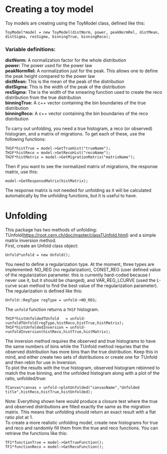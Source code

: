# Creating a toy model
Toy models are creating using the ToyModel class, defined like this:  
```
ToyModel*model = new ToyModel(distNorm, power, peakNormRel, distMean, distSigma, resSigma, binningTrue, binningReco);
``` 

### Variable definitions:  
**distNorm:** A normalization factor for the whole distribution  
**power:** The power used for the power law  
**peakNormRel:** A normalization just for the peak. This allows one to define the peak height compared to the power law  
**distMean:** This is the mean of the peak of the distribution  
**distSigma:** This is the width of the peak of the distribution  
**resSigma:** The is the width of the smearing function used to create the reco distribution from the true distribution  
**binningTrue:** A c++ vector containing the bin boundaries of the true distribution  
**binningReco:** A c++ vector containing the bin boundaries of the reco distribution  

To carry out unfolding, you need a true histogram, a reco (or observed) histogram, and a matrix of migrations. To get each of these, use the following functions:  
```
TH1F*histTrue = model->GetTrueHist("trueName");   
TH1F*histReco = model->GetRecoHist("recoName");  
TH2F*histMatrix = model->GetMigrationMatrix("matrixName");
```  

Then if you want to see the normalized matrix of migrations, the response matrix, use this:  
```
model->GetResponseMatrix(histMatrix);
```
The response matrix is not needed for unfolding as it will be calculated automatically by the unfolding functions, but it is useful to have.  

# Unfolding
This package has two methods of unfolding: TUnfold(https://root.cern.ch/doc/master/classTUnfold.html) and a simple matrix inversion method.  
First, create an Unfold class object:  
```
Unfold*unfold = new Unfold();
```
You need to define a regularization type. At the moment, three types are implemented: NO_REG (no regularization), CONST_REG (user defined value of the regularization parameter. this is currently hard-coded because I never use it, but it should be changed), and VAR_REG_LCURVE (used the L-curve scan method to find the best value of the regularization parameter).  
The regularization is defined like this:
```
Unfold::RegType regType = unfold->NO_REG;
``` 
The `unfold` function returns a `TH1F` histogram. 
```
TH1F*histUnfoldedTUnfold   = unfold->unfoldTUnfold(regType,histReco,histTrue,histMatrix);
TH1F*histUnfoldedInversion = unfold->unfoldInversion(histReco,histTrue,histMatrix);
```
The inversion method requires the observed and true histograms to have the same numbers of bins while the TUnfold method requries that the observed distribution has more bins than the true distribution. Keep this in mind, and either create two sets of distributions or create one for TUnfold and then rebin for use in Inversion.  
To plot the results with the true histogram, observed histogram rebinned to match the true binning, and the unfolded histogram along with a plot of the ratio, unfolded/true:  
```
TCanvas*canvas = unfold->plotUnfolded("canvasName","Unfolded title",histReco,histTrue,histUnfolded);
```
Note: Everything shown here would produce a closure test where the true and observed distributions are filled exactly the same as the migration matrix. This means that unfolding should return an exact result with a flat ratio plot at 1.  
To create a more realistic unfolding model, create new histograms for true and reco and randomly fill them from the true and reco functions. You can retrieve the functions like this:
```
TF1*functionTrue = model->GetTrueFunction();
TF1*functionReco = model->GetRecoFunction();
```

